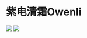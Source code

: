 # 紫电清霜Owenli

<a href="https://www.jianshu.com/u/10328c2b7d75">
<img src="https://img.shields.io/badge/%E7%AE%80%E4%B9%A6-%40%E7%B4%AB%E7%94%B5%E6%B8%85%E9%9C%9COwenli-b561fe.svg?style=flat&colorA=ed6f59">
</a>
<a href="https://jesuslove.github.io">
<img src="https://img.shields.io/badge/Blog-%40%E7%B4%AB%E7%94%B5%E6%B8%85%E9%9C%9Cowenli-f974ce.svg?style=flat&colorA=f4292e">
</a>

